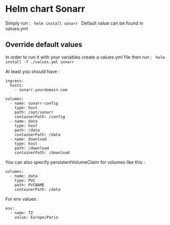 #  Helm chart Sonarr
Simply run :  
`helm install sonarr `
Default value can be found in values.yml

## Override default values

In order to run it with your variables create a values.yml file then run :  
`helm install -f ./values.yml sonarr`

At least you should have :  

    ingress:
      hosts:
        - sonarr.yourdomain.com

    volumes:
      - name: sonarr-config
        type: host
        path: /opt/sonarr
        containerPath: /config
      - name: data
        type: host
        path: /data
        containerPath: /data
      - name: download
        type: host
        path: /download
        containerPath: /download


You can also specify persistentVolumeClaim for volumes like this :

    volumes:
      - name: data
        type: PVC
        path: PVCNAME
        containerPath: /data
        
For env values : 

    env:
      - name: TZ
        value: Europe/Paris
